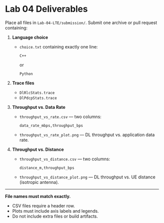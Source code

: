 # Lab 04 Deliverables

Place all files in `Lab-04-LTE/submission/`. Submit one archive or pull request containing:

1. **Language choice**  
   - `choice.txt` containing exactly one line:  
     ```
     C++
     ```  
     or  
     ```
     Python
     ```

2. **Trace files**  
   - `DlRlcStats.trace`  
   - `DlPdcpStats.trace`

3. **Throughput vs. Data Rate**  
   - `throughput_vs_rate.csv` — two columns:  
     ```
     data_rate_mbps,throughput_bps
     ```  
   - `throughput_vs_rate_plot.png` — DL throughput vs. application data rate.

4. **Throughput vs. Distance**  
   - `throughput_vs_distance.csv` — two columns:  
     ```
     distance_m,throughput_bps
     ```  
   - `throughput_vs_distance_plot.png` — DL throughput vs. UE distance (isotropic antenna).

---

**File names must match exactly.**  
- CSV files require a header row.  
- Plots must include axis labels and legends.  
- Do not include extra files or build artifacts.  